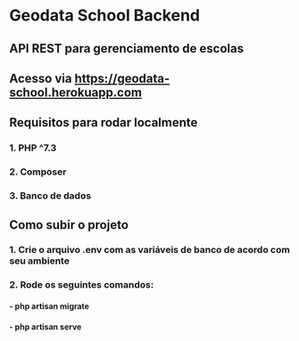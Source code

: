 # Geodata School Backend

## API REST para gerenciamento de escolas
## Acesso via https://geodata-school.herokuapp.com

## Requisitos para rodar localmente
### 1. PHP ^7.3
### 2. Composer
### 3. Banco de dados

## Como subir o projeto
### 1. Crie o arquivo .env com as variáveis de banco de acordo com seu ambiente 
### 2. Rode os seguintes comandos:
#### - php artisan migrate
#### - php artisan serve 